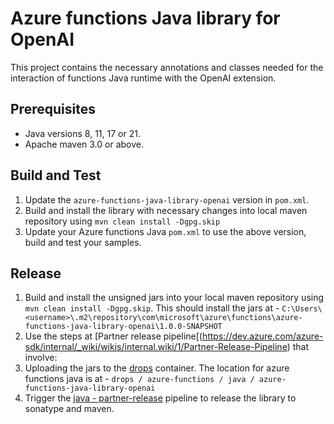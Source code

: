 # Azure functions Java library for OpenAI

This project contains the necessary annotations and classes needed for the interaction of functions Java runtime with the OpenAI extension.

## Prerequisites

* Java versions 8, 11, 17 or 21.
* Apache maven 3.0 or above.

## Build and Test

1. Update the `azure-functions-java-library-openai` version in `pom.xml`.
2. Build and install the library with necessary changes into local maven repository using `mvn clean install -Dgpg.skip`
3. Update your Azure functions Java `pom.xml` to use the above version, build and test your samples.


## Release

1. Build and install the unsigned jars into your local maven repository using `mvn clean install -Dgpg.skip`. This should install the jars at - `C:\Users\<username>\.m2\repository\com\microsoft\azure\functions\azure-functions-java-library-openai\1.0.0-SNAPSHOT`
2. Use the steps at [Partner release pipeline[(https://dev.azure.com/azure-sdk/internal/_wiki/wikis/internal.wiki/1/Partner-Release-Pipeline) that involve:
3. Uploading the jars to the [drops](https://azuresdkpartnerdrops.blob.core.windows.net/drops) container. The location for azure functions java is at -  `drops / azure-functions / java / azure-functions-java-library-openai`
4. Trigger the [java - partner-release](https://dev.azure.com/azure-sdk/internal/_build?definitionId=1809&_a=summary) pipeline to release the library to sonatype and maven.

